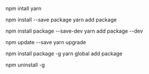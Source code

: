
npm intall
  yarn

npm install --save package
  yarn add package

npm install package --save-dev
  yarn add package --dev

npm update --save
  yarn upgrade

npm install package -g
  yarn global add package

npm uninstall -g <packageName>
